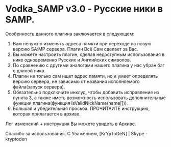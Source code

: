 # Vodka_SAMP v3.0 - Русские ники в SAMP.
Особенность данного плагина заключается в следующем:

1. Вам ненужно изменять адреса памяти при переходе на новую версию SA:MP сервера. Плагин Всё Сам сделает за Вас.
2. Вы можете настроить плагин, сделав недоступным использования в нике одновременно Русских и Английских символов.
3. По сравнению с другими аналогами нашего плагина у нас убран баг с длиной ника.
4. Плагин не только сам ищет адрес памяти, но и умеет определять версию сервера, не зависимо от названия исполняемого файла(запуск сервера).
5. Обязательно подключите инклуд, чтобы добавить исправление из пункта 3, а также иметь возможность использовать дополнительные функции плагина(функция IsValidNickName(name[])).
6. Большая и убедительная просьба. ПРОЧИТАЙТЕ инструкцию, которая прилагается в архиве.

Лог изменений + инструкция Вы можете увидеть в Архиве.

Спасибо за использования.
С Уважением, [KrYpToDeN] | Skype - kryptoden
